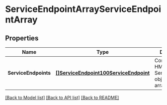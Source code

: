 # ServiceEndpointArrayServiceEndpointArray

## Properties
Name | Type | Description | Notes
------------ | ------------- | ------------- | -------------
**ServiceEndpoints** | [**[]ServiceEndpoint100ServiceEndpoint**](ServiceEndpoint.1.0.0_ServiceEndpoint.md) | Contains the HMS ServiceEndpoint objects in the array. | [optional] [default to null]

[[Back to Model list]](../README.md#documentation-for-models) [[Back to API list]](../README.md#documentation-for-api-endpoints) [[Back to README]](../README.md)

